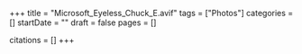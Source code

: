 +++
title = "Microsoft_Eyeless_Chuck_E.avif"
tags = ["Photos"]
categories = []
startDate = ""
draft = false
pages = []

citations = []
+++
